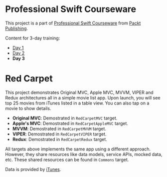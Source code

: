 # Professional Swift Courseware

This project is a part of [Professional Swift Courseware](https://www.packtpub.com/) from [Packt Publishing](https://www.packtpub.com/).

Content for 3-day training:

* [Day 1](https://github.com/gokselkoksal/RedCarpet/)
* [Day 2](https://github.com/gokselkoksal/RedCarpet/)
* **Day 3**

# Red Carpet

This project demonstrates Original MVC, Apple MVC, MVVM, VIPER and Redux architectures all in a simple movie list app. Upon launch, you will see top 25 movies from iTunes listed in a table view. You can also tap on a movie to show details.

* **Original MVC**: Demostrated in `RedCarpetMVC` target.
* **Apple's MVC**: Demostrated in `RedCarpetAppleMVC` target.
* **MVVM**: Demostrated in `RedCarpetMVVM` target.
* **VIPER**: Demostrated in `RedCarpetVIPER` target.
* **Redux**: Demostrated in `RedCarpetRedux` target.

All targets above implements the same app using a different approach. However, they share resources like data models, service APIs, mocked data, etc. These shared resources can be found in `Commons` target.

Data is provided by [iTunes](https://rss.itunes.apple.com/en-us).

